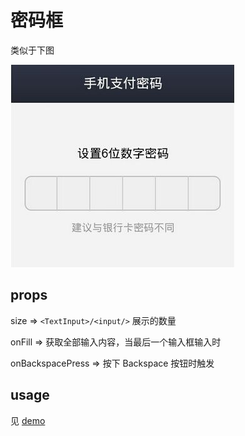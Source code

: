 
# 密码框
类似于下图

![](timg.jpg)

## props

size   => `<TextInput>/<input/>` 展示的数量

onFill => 获取全部输入内容，当最后一个输入框输入时 

onBackspacePress =>  按下 Backspace 按钮时触发

## usage
见   <a href="/example">demo </a>

